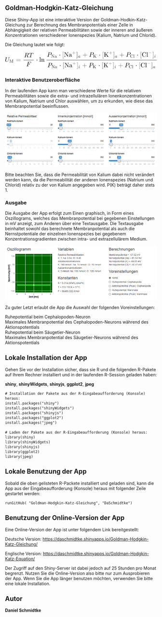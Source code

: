 ## Goldman-Hodgkin-Katz-Gleichung

Diese Shiny-App ist eine interaktive Version der Goldman-Hodkin-Katz-Gleichung zur Berechnung des Membranpotentials einer Zelle in Abhängigkeit der relativen Permeabilitäten sowie der inneren and äußeren Konzentrationen verschiedener Ionenspezies (Kalium, Natrium und Chlorid).

Die Gleichung lautet wie folgt:


![Equation](/www/Gleichung.jpg)

### Interaktive Benutzeroberfläche
In der laufenden App kann man verschiedene Werte für die relativen Permeabilitäten sowie die extra- und intrazellulären Ionenkonzentrationen von Kalium, Natrium und Chlor auswählen, um zu erkunden, wie diese das Membranpotential beeinflussen.


![Sliders](/www/Eingabe.jpg)

Bitte beachten Sie, dass die Permeabilität von Kalium dabei nicht verändert werden kann, da die Permeabilität der anderen Ionenspezies (Natrium und Chlorid) relativ zu der von Kalium angegeben wird. P(K) beträgt daher stets 1.

### Ausgabe
Die Ausgabe der App erfolgt zum Einen graphisch, in Form eines Oszillograms, welches das Membranpotential bei gegebenen Einstellungen in mV anzeigt, zum Anderen über eine Textausgabe. Die Textausgabe beinhaltet sowohl das berechnete Membranpotential als auch die Nernstpotentiale der einzelnen Ionenspezies bei gegebenem Konzentrationsgradienten zwischen intra- und extrazellulärem Medium.

![Output](/www/Ausgabe.jpg)

Zu guter Letzt erlaubt die App die Auswahl der folgenden Voreinstellungen:

Ruhepotential beim Cephalopoden-Neuron\
Maximales Membranpotential des Cephalopoden-Neurons während des Aktionspotentials\
Ruhepotential beim Säugetier-Neuron\
Maximales Membranpotential des Säugetier-Neurons während des Aktionspotentials

## Lokale Installation der App

Gehen Sie vor der Installation sicher, dass sie R und die folgenden R-Pakete auf Ihrem Rechner installiert und in der laufenden R-Session geladen haben:

**shiny**, **shinyWidgets**, **shinyjs**, **ggplot2**, **jpeg**

    # Installation der Pakete aus der R-Eingabeaufforderung (Konsole) heraus:
    install.packages("shiny")
    install.packages("shinyWidgets")
    install.packages("shinyjs")
    install.packages("ggplot2")
    install.packages("jpeg")
    
    # Laden der Pakete aus der R-Eingabeaufforderung (Konsole) heraus:
    library(shiny)
    library(shinyWidgets)
    library(shinyjs)
    library(ggplot2)
    library(jpeg)
    
## Lokale Benutzung der App

Sobald die oben gelisteten R-Packete installiert und geladen sind, kann die App aus der Eingabeaufforderung (Konsole) heraus mit folgender Zeile gestartet werden:

    runGitHub( "Goldman-Hodgkin-Katz-Gleichung", "DaSchmidtke")
    
## Benutzung der Online-Version der App

Eine Online-Version der App ist unter folgendem Link bereitgestellt:

Deutsche Version:
https://daschmidtke.shinyapps.io/Goldman-Hodgkin-Katz-Gleichung/

Englische Version:
https://daschmidtke.shinyapps.io/Goldman-Hodgkin-Katz-Equation/

Der Zugriff auf den Shiny-Server ist dabei jedoch auf 25 Stunden pro Monat begrenzt. Nutzen Sie die Online-Version also bitte nur zum Ausprobieren der App. Wenn Sie die App länger benutzen möchten, verwenden Sie bitte eine lokale Installation.

## Autor

**Daniel Schmidtke**
